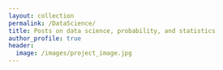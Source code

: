 ```yaml
---
layout: collection
permalink: /DataScience/
title: Posts on data science, probability, and statistics
author_profile: true
header:
  image: /images/project_image.jpg
---
```

